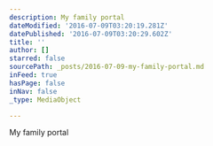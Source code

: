 ```yaml
---
description: My family portal
dateModified: '2016-07-09T03:20:19.281Z'
datePublished: '2016-07-09T03:20:29.602Z'
title: ''
author: []
starred: false
sourcePath: _posts/2016-07-09-my-family-portal.md
inFeed: true
hasPage: false
inNav: false
_type: MediaObject

---
```

My family portal